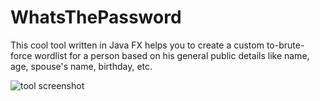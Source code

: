 # WhatsThePassword

This cool tool written in Java FX helps you to create a custom to-brute-force wordlist for a person based on his general public details 
like name, age, spouse's name, birthday, etc.

![tool screenshot](https://raw.githubusercontent.com/TilakMaddy/WhatsThePassword/master/whats_the_password.JPG)


